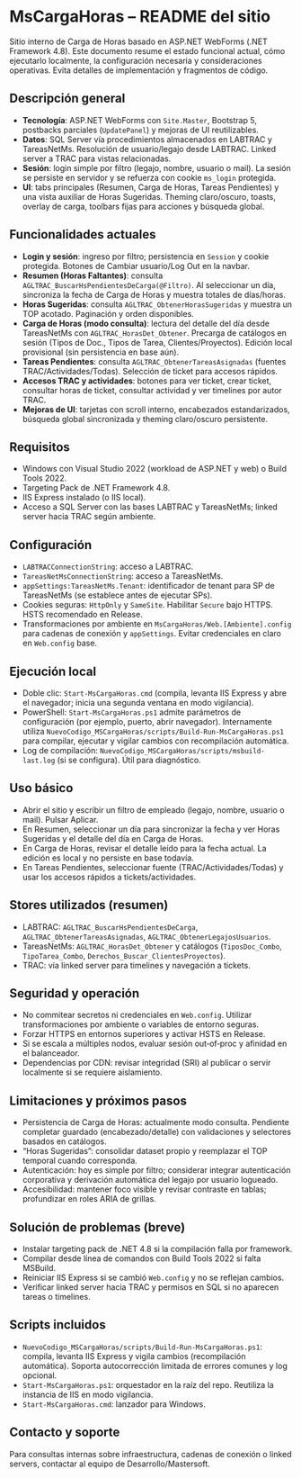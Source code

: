 # MsCargaHoras – README del sitio

Sitio interno de Carga de Horas basado en ASP.NET WebForms (.NET Framework 4.8). Este documento resume el estado funcional actual, cómo ejecutarlo localmente, la configuración necesaria y consideraciones operativas. Evita detalles de implementación y fragmentos de código.

## Descripción general
- **Tecnología**: ASP.NET WebForms con `Site.Master`, Bootstrap 5, postbacks parciales (`UpdatePanel`) y mejoras de UI reutilizables.
- **Datos**: SQL Server vía procedimientos almacenados en LABTRAC y TareasNetMs. Resolución de usuario/legajo desde LABTRAC. Linked server a TRAC para vistas relacionadas.
- **Sesión**: login simple por filtro (legajo, nombre, usuario o mail). La sesión se persiste en servidor y se refuerza con cookie `ms_login` protegida.
- **UI**: tabs principales (Resumen, Carga de Horas, Tareas Pendientes) y una vista auxiliar de Horas Sugeridas. Theming claro/oscuro, toasts, overlay de carga, toolbars fijas para acciones y búsqueda global.

## Funcionalidades actuales
- **Login y sesión**: ingreso por filtro; persistencia en `Session` y cookie protegida. Botones de Cambiar usuario/Log Out en la navbar.
- **Resumen (Horas Faltantes)**: consulta `AGLTRAC_BuscarHsPendientesDeCarga(@Filtro)`. Al seleccionar un día, sincroniza la fecha de Carga de Horas y muestra totales de días/horas.
- **Horas Sugeridas**: consulta `AGLTRAC_ObtenerHorasSugeridas` y muestra un TOP acotado. Paginación y orden disponibles.
- **Carga de Horas (modo consulta)**: lectura del detalle del día desde TareasNetMs con `AGLTRAC_HorasDet_Obtener`. Precarga de catálogos en sesión (Tipos de Doc., Tipos de Tarea, Clientes/Proyectos). Edición local provisional (sin persistencia en base aún).
- **Tareas Pendientes**: consulta `AGLTRAC_ObtenerTareasAsignadas` (fuentes TRAC/Actividades/Todas). Selección de ticket para accesos rápidos.
- **Accesos TRAC y actividades**: botones para ver ticket, crear ticket, consultar horas de ticket, consultar actividad y ver timelines por autor TRAC.
- **Mejoras de UI**: tarjetas con scroll interno, encabezados estandarizados, búsqueda global sincronizada y theming claro/oscuro persistente.

## Requisitos
- Windows con Visual Studio 2022 (workload de ASP.NET y web) o Build Tools 2022.
- Targeting Pack de .NET Framework 4.8.
- IIS Express instalado (o IIS local).
- Acceso a SQL Server con las bases LABTRAC y TareasNetMs; linked server hacia TRAC según ambiente.

## Configuración
- `LABTRACConnectionString`: acceso a LABTRAC.
- `TareasNetMsConnectionString`: acceso a TareasNetMs.
- `appSettings:TareasNetMs.Tenant`: identificador de tenant para SP de TareasNetMs (se establece antes de ejecutar SPs).
- Cookies seguras: `HttpOnly` y `SameSite`. Habilitar `Secure` bajo HTTPS. HSTS recomendado en Release.
- Transformaciones por ambiente en `MsCargaHoras/Web.[Ambiente].config` para cadenas de conexión y `appSettings`. Evitar credenciales en claro en `Web.config` base.

## Ejecución local
- Doble clic: `Start-MsCargaHoras.cmd` (compila, levanta IIS Express y abre el navegador; inicia una segunda ventana en modo vigilancia).
- PowerShell: `Start-MsCargaHoras.ps1` admite parámetros de configuración (por ejemplo, puerto, abrir navegador). Internamente utiliza `NuevoCodigo_MSCargaHoras/scripts/Build-Run-MsCargaHoras.ps1` para compilar, ejecutar y vigilar cambios con recompilación automática.
- Log de compilación: `NuevoCodigo_MSCargaHoras/scripts/msbuild-last.log` (si se configura). Útil para diagnóstico.

## Uso básico
- Abrir el sitio y escribir un filtro de empleado (legajo, nombre, usuario o mail). Pulsar Aplicar.
- En Resumen, seleccionar un día para sincronizar la fecha y ver Horas Sugeridas y el detalle del día en Carga de Horas.
- En Carga de Horas, revisar el detalle leído para la fecha actual. La edición es local y no persiste en base todavía.
- En Tareas Pendientes, seleccionar fuente (TRAC/Actividades/Todas) y usar los accesos rápidos a tickets/actividades.

## Stores utilizados (resumen)
- LABTRAC: `AGLTRAC_BuscarHsPendientesDeCarga`, `AGLTRAC_ObtenerTareasAsignadas`, `AGLTRAC_ObtenerLegajosUsuarios`.
- TareasNetMs: `AGLTRAC_HorasDet_Obtener` y catálogos (`TiposDoc_Combo`, `TipoTarea_Combo`, `Derechos_Buscar_ClientesProyectos`).
- TRAC: vía linked server para timelines y navegación a tickets.

## Seguridad y operación
- No commitear secretos ni credenciales en `Web.config`. Utilizar transformaciones por ambiente o variables de entorno seguras.
- Forzar HTTPS en entornos superiores y activar HSTS en Release.
- Si se escala a múltiples nodos, evaluar sesión out‑of‑proc y afinidad en el balanceador.
- Dependencias por CDN: revisar integridad (SRI) al publicar o servir localmente si se requiere aislamiento.

## Limitaciones y próximos pasos
- Persistencia de Carga de Horas: actualmente modo consulta. Pendiente completar guardado (encabezado/detalle) con validaciones y selectores basados en catálogos.
- “Horas Sugeridas”: consolidar dataset propio y reemplazar el TOP temporal cuando corresponda.
- Autenticación: hoy es simple por filtro; considerar integrar autenticación corporativa y derivación automática del legajo por usuario logueado.
- Accesibilidad: mantener foco visible y revisar contraste en tablas; profundizar en roles ARIA de grillas.

## Solución de problemas (breve)
- Instalar targeting pack de .NET 4.8 si la compilación falla por framework.
- Compilar desde línea de comandos con Build Tools 2022 si falta MSBuild.
- Reiniciar IIS Express si se cambió `Web.config` y no se reflejan cambios.
- Verificar linked server hacia TRAC y permisos en SQL si no aparecen tareas o timelines.

## Scripts incluidos
- `NuevoCodigo_MSCargaHoras/scripts/Build-Run-MsCargaHoras.ps1`: compila, levanta IIS Express y vigila cambios (recompilación automática). Soporta autocorrección limitada de errores comunes y log opcional.
- `Start-MsCargaHoras.ps1`: orquestador en la raíz del repo. Reutiliza la instancia de IIS en modo vigilancia.
- `Start-MsCargaHoras.cmd`: lanzador para Windows.

## Contacto y soporte
Para consultas internas sobre infraestructura, cadenas de conexión o linked servers, contactar al equipo de Desarrollo/Mastersoft.


